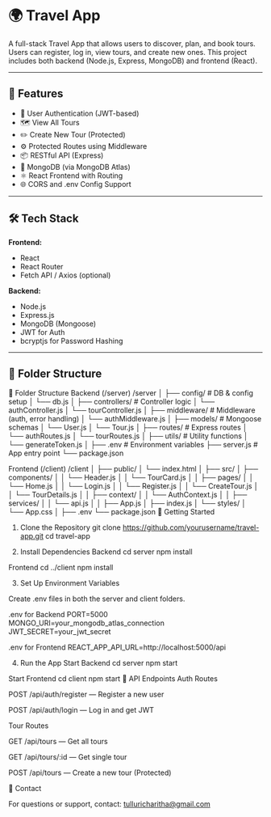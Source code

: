 # 🌍 Travel App

A full-stack Travel App that allows users to discover, plan, and book tours. Users can register, log in, view tours, and create new ones. This project includes both backend (Node.js, Express, MongoDB) and frontend (React).

---

## 📌 Features

- 🔐 User Authentication (JWT-based)
- 🗺️ View All Tours
- ✏️ Create New Tour (Protected)
- ⚙️ Protected Routes using Middleware
- 📦 RESTful API (Express)
- 📁 MongoDB (via MongoDB Atlas)
- ⚛️ React Frontend with Routing
- 🌐 CORS and .env Config Support

---

## 🛠️ Tech Stack

**Frontend:**
- React
- React Router
- Fetch API / Axios (optional)

**Backend:**
- Node.js
- Express.js
- MongoDB (Mongoose)
- JWT for Auth
- bcryptjs for Password Hashing

---

## 📂 Folder Structure

📂 Folder Structure
Backend (/server)
/server
│
├── config/              # DB & config setup
│   └── db.js
│
├── controllers/         # Controller logic
│   └── authController.js
│   └── tourController.js
│
├── middleware/          # Middleware (auth, error handling)
│   └── authMiddleware.js
│
├── models/              # Mongoose schemas
│   └── User.js
│   └── Tour.js
│
├── routes/              # Express routes
│   └── authRoutes.js
│   └── tourRoutes.js
│
├── utils/               # Utility functions
│   └── generateToken.js
│
├── .env                 # Environment variables
├── server.js            # App entry point
└── package.json

Frontend (/client)
/client
│
├── public/
│   └── index.html
│
├── src/
│   ├── components/
│   │   └── Header.js
│   │   └── TourCard.js
│
│   ├── pages/
│   │   └── Home.js
│   │   └── Login.js
│   │   └── Register.js
│   │   └── CreateTour.js
│   │   └── TourDetails.js
│
│   ├── context/
│   │   └── AuthContext.js
│
│   ├── services/
│   │   └── api.js
│
│   ├── App.js
│   ├── index.js
│   └── styles/
│       └── App.css
│
├── .env
└── package.json
🚀 Getting Started
1. Clone the Repository
git clone https://github.com/yourusername/travel-app.git
cd travel-app

2. Install Dependencies
Backend
cd server
npm install

Frontend
cd ../client
npm install

3. Set Up Environment Variables

Create .env files in both the server and client folders.

.env for Backend
PORT=5000
MONGO_URI=your_mongodb_atlas_connection
JWT_SECRET=your_jwt_secret

.env for Frontend
REACT_APP_API_URL=http://localhost:5000/api

4. Run the App
Start Backend
cd server
npm start

Start Frontend
cd client
npm start
🔐 API Endpoints
Auth Routes

POST /api/auth/register — Register a new user

POST /api/auth/login — Log in and get JWT

Tour Routes

GET /api/tours — Get all tours

GET /api/tours/:id — Get single tour

POST /api/tours — Create a new tour (Protected)

💬 Contact

For questions or support, contact: tulluricharitha@gmail.com
